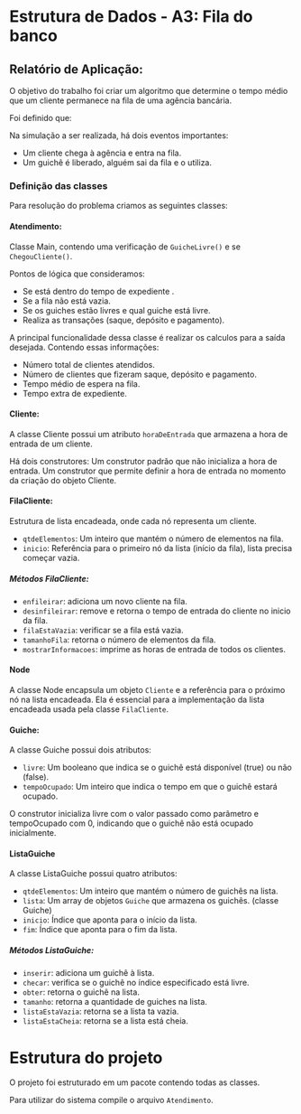 # Estrutura de Dados - A3: Fila do banco

## Relatório de Aplicação:

O objetivo do trabalho foi criar um algoritmo que determine o tempo médio que um cliente permanece na fila de uma agência bancária. 

Foi definido que: 

Na simulação a ser realizada, há dois eventos importantes:
- Um cliente chega à agência e entra na fila.
- Um guichê é liberado, alguém sai da fila e o utiliza.

### Definição das classes 

Para resolução do problema criamos as seguintes classes: 

#### Atendimento:

Classe Main, contendo uma verificação de `GuicheLivre()` e se `ChegouCliente()`.

Pontos de lógica que consideramos: 

- Se está dentro do tempo de expediente .
- Se a fila não está vazia.
- Se os guiches estão livres e qual guiche está livre.
- Realiza as transações (saque, depósito e pagamento).

A principal funcionalidade dessa classe é realizar os calculos para a saída desejada. Contendo essas informações:
- Número total de clientes atendidos.
- Número de clientes que fizeram saque, depósito e pagamento.
- Tempo médio de espera na fila.
- Tempo extra de expediente.

#### Cliente:

A classe Cliente possui um atributo `horaDeEntrada` que armazena a hora de entrada de um cliente.

Há dois construtores:
Um construtor padrão que não inicializa a hora de entrada.
Um construtor que permite definir a hora de entrada no momento da criação do objeto Cliente.

#### FilaCliente: 

Estrutura de lista encadeada, onde cada nó representa um cliente. 

- `qtdeElementos`: Um inteiro que mantém o número de elementos na fila.
- `inicio`: Referência para o primeiro nó da lista (início da fila), lista precisa começar vazia.

##### Métodos FilaCliente: 

- `enfileirar`: adiciona um novo cliente na fila. 
- `desinfileirar`: remove e retorna o tempo de entrada do cliente no inicio da fila. 
- `filaEstaVazia`: verificar se a fila está vazia. 
- `tamanhoFila`: retorna o número de elementos da fila. 
- `mostrarInformacoes`: imprime as horas de entrada de todos os clientes. 

#### Node

A classe Node encapsula um objeto `Cliente` e a referência para o próximo nó na lista encadeada. Ela é essencial para a implementação da lista encadeada usada pela classe `FilaCliente`.

#### Guiche: 

A classe Guiche possui dois atributos:
- `livre`: Um booleano que indica se o guichê está disponível (true) ou não (false).
- `tempoOcupado`: Um inteiro que indica o tempo em que o guichê estará ocupado.

O construtor inicializa livre com o valor passado como parâmetro e tempoOcupado com 0, indicando que o guichê não está ocupado inicialmente.


#### ListaGuiche

A classe ListaGuiche possui quatro atributos: 

- `qtdeElementos`: Um inteiro que mantém o número de guichês na lista.
- `lista`: Um array de objetos `Guiche` que armazena os guichês. (classe Guiche)
- `inicio`: Índice que aponta para o início da lista. 
- `fim`: Índice que aponta para o fim da lista.

##### Métodos ListaGuiche: 

- `inserir`: adiciona um guichê à lista.
- `checar`: verifica se o guichê no índice especificado está livre.
- `obter`: retorna o guichê na lista.
- `tamanho`: retorna a quantidade de guiches na lista. 
- `listaEstaVazia`: retorna se a lista ta vazia. 
- `listaEstaCheia`: retorna se a lista está cheia. 

# Estrutura do projeto 

O projeto foi estruturado em um pacote contendo todas as classes. 

Para utilizar do sistema compile o arquivo `Atendimento`.